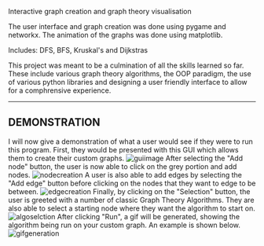 Interactive graph creation and graph theory visualisation

The user interface and graph creation was done using pygame and networkx. The animation of the graphs was done using matplotlib.

Includes: DFS, BFS, Kruskal's and Dijkstras

This project was meant to be a culmination of all the skills learned so far. These include various graph theory algorithms, the OOP paradigm, the use of various python libraries and designing a user friendly interface to allow for a comphrensive experience.

------------
DEMONSTRATION
------------

I will now give a demonstration of what a user would see if they were to run this program.
First, they would be presented with this GUI which allows them to create their custom graphs.
![guiimage](https://i.imgur.com/vJp6bDZ.png)
After selecting the "Add node" button, the user is now able to click on the grey portion and add nodes.
![nodecreation](https://i.imgur.com/l4kVIA6.png)
A user is also able to add edges by selecting the "Add edge" button before clicking on the nodes that they want to edge to be between.
![edgecreation](https://i.imgur.com/w4qoTRD.png)
Finally, by clicking on the "Selection" button, the user is greeted with a number of classic Graph Theory Algorithms. They are also able to select a starting node where they want the algorithm to start on.
![algoselction](https://i.imgur.com/cgKW9r0.png)
After clicking "Run", a gif will be generated, showing the algorithm being run on your custom graph. An example is shown below.
![gifgeneration](https://i.imgur.com/8q9Weus.gif)
